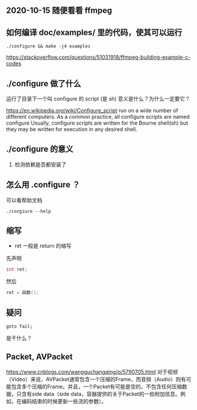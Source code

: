 ## 2020-10-15 随便看看 ffmpeg

## 如何编译 doc/examples/ 里的代码，使其可以运行

```
./configure && make -j4 examples
```
https://stackoverflow.com/questions/51031918/ffmpeg-building-example-c-codes

## ./configure 做了什么
运行了目录下一个叫 configure 的 script (是 sh)
意义是什么？为什么一定要它？

https://en.wikipedia.org/wiki/Configure_script
run on a wide number of different computers.
As a common practice, all configure scripts are named configure
Usually, configure scripts are written for the Bourne shell(sh) but they may be written for execution in any desired shell.

## ./configure 的意义
1. 检测依赖是否都安装了


## 怎么用 .configure ？
可以看帮助文档
```
./congiure --help
```

## 缩写
* ret 一般是 return 的缩写

先声明
```c
int ret;
```

然后
```c
ret = 函数();
```

## 疑问
```
goto fail;
```
是干什么？


## Packet, AVPacket
https://www.cnblogs.com/wangguchangqing/p/5790705.html
对于视频（Video）来说，AVPacket通常包含一个压缩的Frame，而音频（Audio）则有可能包含多个压缩的Frame。并且，一个Packet有可能是空的，不包含任何压缩数据，只含有side data（side data，容器提供的关于Packet的一些附加信息。例如，在编码结束的时候更新一些流的参数）。

